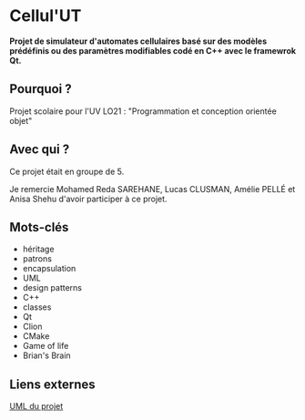 # Cellul'UT
**Projet de simulateur d'automates cellulaires basé sur des modèles prédéfinis ou des paramètres modifiables codé en C++ avec le framewrok Qt.**

## Pourquoi ?
Projet scolaire pour l'UV LO21 : "Programmation et conception orientée objet"

## Avec qui ?
Ce projet était en groupe de 5. 

Je remercie Mohamed Reda SAREHANE, Lucas CLUSMAN, Amélie PELLÉ et Anisa Shehu d'avoir participer à ce projet.

## Mots-clés

* héritage
* patrons
* encapsulation
* UML
* design patterns
* C++
* classes
* Qt
* Clion
* CMake
* Game of life
* Brian's Brain

## Liens externes
[UML du projet](https://md.picasoft.net/s/Y4wWBPDrN)

